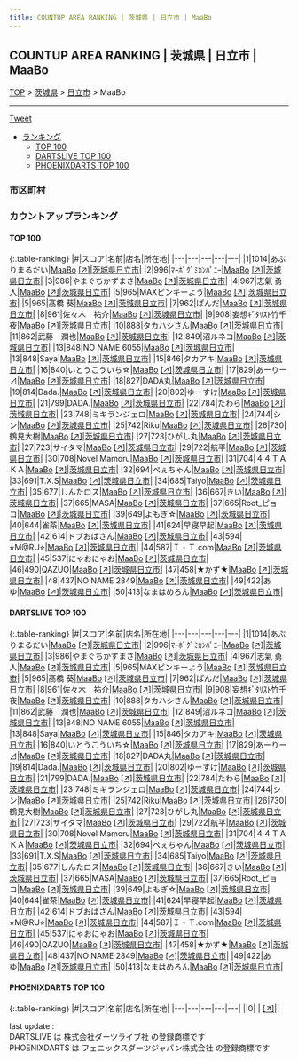 ```yaml
---
title: COUNTUP AREA RANKING | 茨城県 | 日立市 | MaaBo
---
```

## COUNTUP AREA RANKING | 茨城県 | 日立市 | MaaBo

[TOP](/darts/rank/) > [茨城県](/darts/rank/茨城県/) > [日立市](/darts/rank/茨城県/日立市/) > MaaBo

___

<a href="https://twitter.com/share?ref_src=twsrc%5Etfw" data-text="COUNTUP AREA RANKING | 茨城県日立市MaaBo" class="twitter-share-button" data-hashtags="DARTSLIVE,PHOENIXDARTS,darts,ダーツ" data-show-count="false">Tweet</a>

* [ランキング](#カウントアップランキング)
    * [TOP 100](#top-100)
    * [DARTSLIVE TOP 100](#dartslive-top-100)
    * [PHOENIXDARTS TOP 100](#phoenixdarts-top-100)

### 市区町村

<ul>

</ul>

### カウントアップランキング

#### TOP 100



{:.table-ranking}
|#|スコア|名前|店名|所在地|
|---|---|---|---|---|
|1|1014|<span class="rank-name-dl">あぶりまるだい</span>|<a href="/darts/rank/shops/de251c51b5b1ea5a0d9b047a20a7ba1e.html">MaaBo</a> <a href="https://search.dartslive.com/jp/shop/de251c51b5b1ea5a0d9b047a20a7ba1e">[↗]</a>|<a href="/darts/rank/茨城県/日立市">茨城県日立市</a>|
|2|996|<span class="rank-name-dl">ﾏｰﾎﾞｸﾞﾐｶﾝﾊﾟﾆｰ</span>|<a href="/darts/rank/shops/de251c51b5b1ea5a0d9b047a20a7ba1e.html">MaaBo</a> <a href="https://search.dartslive.com/jp/shop/de251c51b5b1ea5a0d9b047a20a7ba1e">[↗]</a>|<a href="/darts/rank/茨城県/日立市">茨城県日立市</a>|
|3|986|<span class="rank-name-dl">やまぐちかずまさ</span>|<a href="/darts/rank/shops/de251c51b5b1ea5a0d9b047a20a7ba1e.html">MaaBo</a> <a href="https://search.dartslive.com/jp/shop/de251c51b5b1ea5a0d9b047a20a7ba1e">[↗]</a>|<a href="/darts/rank/茨城県/日立市">茨城県日立市</a>|
|4|967|<span class="rank-name-dl">志氣 勇人</span>|<a href="/darts/rank/shops/de251c51b5b1ea5a0d9b047a20a7ba1e.html">MaaBo</a> <a href="https://search.dartslive.com/jp/shop/de251c51b5b1ea5a0d9b047a20a7ba1e">[↗]</a>|<a href="/darts/rank/茨城県/日立市">茨城県日立市</a>|
|5|965|<span class="rank-name-dl">MAXピンキーよう</span>|<a href="/darts/rank/shops/de251c51b5b1ea5a0d9b047a20a7ba1e.html">MaaBo</a> <a href="https://search.dartslive.com/jp/shop/de251c51b5b1ea5a0d9b047a20a7ba1e">[↗]</a>|<a href="/darts/rank/茨城県/日立市">茨城県日立市</a>|
|5|965|<span class="rank-name-dl">髙橋 葵</span>|<a href="/darts/rank/shops/de251c51b5b1ea5a0d9b047a20a7ba1e.html">MaaBo</a> <a href="https://search.dartslive.com/jp/shop/de251c51b5b1ea5a0d9b047a20a7ba1e">[↗]</a>|<a href="/darts/rank/茨城県/日立市">茨城県日立市</a>|
|7|962|<span class="rank-name-dl">ぱんだ</span>|<a href="/darts/rank/shops/de251c51b5b1ea5a0d9b047a20a7ba1e.html">MaaBo</a> <a href="https://search.dartslive.com/jp/shop/de251c51b5b1ea5a0d9b047a20a7ba1e">[↗]</a>|<a href="/darts/rank/茨城県/日立市">茨城県日立市</a>|
|8|961|<span class="rank-name-dl">佐々木　祐介</span>|<a href="/darts/rank/shops/de251c51b5b1ea5a0d9b047a20a7ba1e.html">MaaBo</a> <a href="https://search.dartslive.com/jp/shop/de251c51b5b1ea5a0d9b047a20a7ba1e">[↗]</a>|<a href="/darts/rank/茨城県/日立市">茨城県日立市</a>|
|9|908|<span class="rank-name-dl">妄想ｷﾞﾀﾘｽﾄ竹千夜</span>|<a href="/darts/rank/shops/de251c51b5b1ea5a0d9b047a20a7ba1e.html">MaaBo</a> <a href="https://search.dartslive.com/jp/shop/de251c51b5b1ea5a0d9b047a20a7ba1e">[↗]</a>|<a href="/darts/rank/茨城県/日立市">茨城県日立市</a>|
|10|888|<span class="rank-name-dl">タカハシさん</span>|<a href="/darts/rank/shops/de251c51b5b1ea5a0d9b047a20a7ba1e.html">MaaBo</a> <a href="https://search.dartslive.com/jp/shop/de251c51b5b1ea5a0d9b047a20a7ba1e">[↗]</a>|<a href="/darts/rank/茨城県/日立市">茨城県日立市</a>|
|11|862|<span class="rank-name-dl">武藤　潤也</span>|<a href="/darts/rank/shops/de251c51b5b1ea5a0d9b047a20a7ba1e.html">MaaBo</a> <a href="https://search.dartslive.com/jp/shop/de251c51b5b1ea5a0d9b047a20a7ba1e">[↗]</a>|<a href="/darts/rank/茨城県/日立市">茨城県日立市</a>|
|12|849|<span class="rank-name-dl">沼ルネコ</span>|<a href="/darts/rank/shops/de251c51b5b1ea5a0d9b047a20a7ba1e.html">MaaBo</a> <a href="https://search.dartslive.com/jp/shop/de251c51b5b1ea5a0d9b047a20a7ba1e">[↗]</a>|<a href="/darts/rank/茨城県/日立市">茨城県日立市</a>|
|13|848|<span class="rank-name-dl">NO NAME 6055</span>|<a href="/darts/rank/shops/de251c51b5b1ea5a0d9b047a20a7ba1e.html">MaaBo</a> <a href="https://search.dartslive.com/jp/shop/de251c51b5b1ea5a0d9b047a20a7ba1e">[↗]</a>|<a href="/darts/rank/茨城県/日立市">茨城県日立市</a>|
|13|848|<span class="rank-name-dl">Saya</span>|<a href="/darts/rank/shops/de251c51b5b1ea5a0d9b047a20a7ba1e.html">MaaBo</a> <a href="https://search.dartslive.com/jp/shop/de251c51b5b1ea5a0d9b047a20a7ba1e">[↗]</a>|<a href="/darts/rank/茨城県/日立市">茨城県日立市</a>|
|15|846|<span class="rank-name-dl">タカアキ</span>|<a href="/darts/rank/shops/de251c51b5b1ea5a0d9b047a20a7ba1e.html">MaaBo</a> <a href="https://search.dartslive.com/jp/shop/de251c51b5b1ea5a0d9b047a20a7ba1e">[↗]</a>|<a href="/darts/rank/茨城県/日立市">茨城県日立市</a>|
|16|840|<span class="rank-name-dl">いとうこういち☆</span>|<a href="/darts/rank/shops/de251c51b5b1ea5a0d9b047a20a7ba1e.html">MaaBo</a> <a href="https://search.dartslive.com/jp/shop/de251c51b5b1ea5a0d9b047a20a7ba1e">[↗]</a>|<a href="/darts/rank/茨城県/日立市">茨城県日立市</a>|
|17|829|<span class="rank-name-dl">あーりー⊿</span>|<a href="/darts/rank/shops/de251c51b5b1ea5a0d9b047a20a7ba1e.html">MaaBo</a> <a href="https://search.dartslive.com/jp/shop/de251c51b5b1ea5a0d9b047a20a7ba1e">[↗]</a>|<a href="/darts/rank/茨城県/日立市">茨城県日立市</a>|
|18|827|<span class="rank-name-dl">DADA丸</span>|<a href="/darts/rank/shops/de251c51b5b1ea5a0d9b047a20a7ba1e.html">MaaBo</a> <a href="https://search.dartslive.com/jp/shop/de251c51b5b1ea5a0d9b047a20a7ba1e">[↗]</a>|<a href="/darts/rank/茨城県/日立市">茨城県日立市</a>|
|19|814|<span class="rank-name-dl">Dada.</span>|<a href="/darts/rank/shops/de251c51b5b1ea5a0d9b047a20a7ba1e.html">MaaBo</a> <a href="https://search.dartslive.com/jp/shop/de251c51b5b1ea5a0d9b047a20a7ba1e">[↗]</a>|<a href="/darts/rank/茨城県/日立市">茨城県日立市</a>|
|20|802|<span class="rank-name-dl">ゆーすけ</span>|<a href="/darts/rank/shops/de251c51b5b1ea5a0d9b047a20a7ba1e.html">MaaBo</a> <a href="https://search.dartslive.com/jp/shop/de251c51b5b1ea5a0d9b047a20a7ba1e">[↗]</a>|<a href="/darts/rank/茨城県/日立市">茨城県日立市</a>|
|21|799|<span class="rank-name-dl">DADA.</span>|<a href="/darts/rank/shops/de251c51b5b1ea5a0d9b047a20a7ba1e.html">MaaBo</a> <a href="https://search.dartslive.com/jp/shop/de251c51b5b1ea5a0d9b047a20a7ba1e">[↗]</a>|<a href="/darts/rank/茨城県/日立市">茨城県日立市</a>|
|22|784|<span class="rank-name-dl">たわら</span>|<a href="/darts/rank/shops/de251c51b5b1ea5a0d9b047a20a7ba1e.html">MaaBo</a> <a href="https://search.dartslive.com/jp/shop/de251c51b5b1ea5a0d9b047a20a7ba1e">[↗]</a>|<a href="/darts/rank/茨城県/日立市">茨城県日立市</a>|
|23|748|<span class="rank-name-dl">ミキランジェロ</span>|<a href="/darts/rank/shops/de251c51b5b1ea5a0d9b047a20a7ba1e.html">MaaBo</a> <a href="https://search.dartslive.com/jp/shop/de251c51b5b1ea5a0d9b047a20a7ba1e">[↗]</a>|<a href="/darts/rank/茨城県/日立市">茨城県日立市</a>|
|24|744|<span class="rank-name-dl">シン</span>|<a href="/darts/rank/shops/de251c51b5b1ea5a0d9b047a20a7ba1e.html">MaaBo</a> <a href="https://search.dartslive.com/jp/shop/de251c51b5b1ea5a0d9b047a20a7ba1e">[↗]</a>|<a href="/darts/rank/茨城県/日立市">茨城県日立市</a>|
|25|742|<span class="rank-name-dl">Riku</span>|<a href="/darts/rank/shops/de251c51b5b1ea5a0d9b047a20a7ba1e.html">MaaBo</a> <a href="https://search.dartslive.com/jp/shop/de251c51b5b1ea5a0d9b047a20a7ba1e">[↗]</a>|<a href="/darts/rank/茨城県/日立市">茨城県日立市</a>|
|26|730|<span class="rank-name-dl">鶴見大樹</span>|<a href="/darts/rank/shops/de251c51b5b1ea5a0d9b047a20a7ba1e.html">MaaBo</a> <a href="https://search.dartslive.com/jp/shop/de251c51b5b1ea5a0d9b047a20a7ba1e">[↗]</a>|<a href="/darts/rank/茨城県/日立市">茨城県日立市</a>|
|27|723|<span class="rank-name-dl">ひがし丸</span>|<a href="/darts/rank/shops/de251c51b5b1ea5a0d9b047a20a7ba1e.html">MaaBo</a> <a href="https://search.dartslive.com/jp/shop/de251c51b5b1ea5a0d9b047a20a7ba1e">[↗]</a>|<a href="/darts/rank/茨城県/日立市">茨城県日立市</a>|
|27|723|<span class="rank-name-dl">サイタマ</span>|<a href="/darts/rank/shops/de251c51b5b1ea5a0d9b047a20a7ba1e.html">MaaBo</a> <a href="https://search.dartslive.com/jp/shop/de251c51b5b1ea5a0d9b047a20a7ba1e">[↗]</a>|<a href="/darts/rank/茨城県/日立市">茨城県日立市</a>|
|29|722|<span class="rank-name-dl">航平</span>|<a href="/darts/rank/shops/de251c51b5b1ea5a0d9b047a20a7ba1e.html">MaaBo</a> <a href="https://search.dartslive.com/jp/shop/de251c51b5b1ea5a0d9b047a20a7ba1e">[↗]</a>|<a href="/darts/rank/茨城県/日立市">茨城県日立市</a>|
|30|708|<span class="rank-name-dl">Novel Mamoru</span>|<a href="/darts/rank/shops/de251c51b5b1ea5a0d9b047a20a7ba1e.html">MaaBo</a> <a href="https://search.dartslive.com/jp/shop/de251c51b5b1ea5a0d9b047a20a7ba1e">[↗]</a>|<a href="/darts/rank/茨城県/日立市">茨城県日立市</a>|
|31|704|<span class="rank-name-dl">４４ＴＡＫＡ</span>|<a href="/darts/rank/shops/de251c51b5b1ea5a0d9b047a20a7ba1e.html">MaaBo</a> <a href="https://search.dartslive.com/jp/shop/de251c51b5b1ea5a0d9b047a20a7ba1e">[↗]</a>|<a href="/darts/rank/茨城県/日立市">茨城県日立市</a>|
|32|694|<span class="rank-name-dl">ぺぇちゃん</span>|<a href="/darts/rank/shops/de251c51b5b1ea5a0d9b047a20a7ba1e.html">MaaBo</a> <a href="https://search.dartslive.com/jp/shop/de251c51b5b1ea5a0d9b047a20a7ba1e">[↗]</a>|<a href="/darts/rank/茨城県/日立市">茨城県日立市</a>|
|33|691|<span class="rank-name-dl">T.X.S</span>|<a href="/darts/rank/shops/de251c51b5b1ea5a0d9b047a20a7ba1e.html">MaaBo</a> <a href="https://search.dartslive.com/jp/shop/de251c51b5b1ea5a0d9b047a20a7ba1e">[↗]</a>|<a href="/darts/rank/茨城県/日立市">茨城県日立市</a>|
|34|685|<span class="rank-name-dl">Taiyo</span>|<a href="/darts/rank/shops/de251c51b5b1ea5a0d9b047a20a7ba1e.html">MaaBo</a> <a href="https://search.dartslive.com/jp/shop/de251c51b5b1ea5a0d9b047a20a7ba1e">[↗]</a>|<a href="/darts/rank/茨城県/日立市">茨城県日立市</a>|
|35|677|<span class="rank-name-dl">しんたロス</span>|<a href="/darts/rank/shops/de251c51b5b1ea5a0d9b047a20a7ba1e.html">MaaBo</a> <a href="https://search.dartslive.com/jp/shop/de251c51b5b1ea5a0d9b047a20a7ba1e">[↗]</a>|<a href="/darts/rank/茨城県/日立市">茨城県日立市</a>|
|36|667|<span class="rank-name-dl">きい</span>|<a href="/darts/rank/shops/de251c51b5b1ea5a0d9b047a20a7ba1e.html">MaaBo</a> <a href="https://search.dartslive.com/jp/shop/de251c51b5b1ea5a0d9b047a20a7ba1e">[↗]</a>|<a href="/darts/rank/茨城県/日立市">茨城県日立市</a>|
|37|665|<span class="rank-name-dl">MASA</span>|<a href="/darts/rank/shops/de251c51b5b1ea5a0d9b047a20a7ba1e.html">MaaBo</a> <a href="https://search.dartslive.com/jp/shop/de251c51b5b1ea5a0d9b047a20a7ba1e">[↗]</a>|<a href="/darts/rank/茨城県/日立市">茨城県日立市</a>|
|37|665|<span class="rank-name-dl">Root_ピョコ</span>|<a href="/darts/rank/shops/de251c51b5b1ea5a0d9b047a20a7ba1e.html">MaaBo</a> <a href="https://search.dartslive.com/jp/shop/de251c51b5b1ea5a0d9b047a20a7ba1e">[↗]</a>|<a href="/darts/rank/茨城県/日立市">茨城県日立市</a>|
|39|649|<span class="rank-name-dl">よもぎ☆</span>|<a href="/darts/rank/shops/de251c51b5b1ea5a0d9b047a20a7ba1e.html">MaaBo</a> <a href="https://search.dartslive.com/jp/shop/de251c51b5b1ea5a0d9b047a20a7ba1e">[↗]</a>|<a href="/darts/rank/茨城県/日立市">茨城県日立市</a>|
|40|644|<span class="rank-name-dl">雀茶</span>|<a href="/darts/rank/shops/de251c51b5b1ea5a0d9b047a20a7ba1e.html">MaaBo</a> <a href="https://search.dartslive.com/jp/shop/de251c51b5b1ea5a0d9b047a20a7ba1e">[↗]</a>|<a href="/darts/rank/茨城県/日立市">茨城県日立市</a>|
|41|624|<span class="rank-name-dl">早寝早起</span>|<a href="/darts/rank/shops/de251c51b5b1ea5a0d9b047a20a7ba1e.html">MaaBo</a> <a href="https://search.dartslive.com/jp/shop/de251c51b5b1ea5a0d9b047a20a7ba1e">[↗]</a>|<a href="/darts/rank/茨城県/日立市">茨城県日立市</a>|
|42|614|<span class="rank-name-dl">ドブおばさん</span>|<a href="/darts/rank/shops/de251c51b5b1ea5a0d9b047a20a7ba1e.html">MaaBo</a> <a href="https://search.dartslive.com/jp/shop/de251c51b5b1ea5a0d9b047a20a7ba1e">[↗]</a>|<a href="/darts/rank/茨城県/日立市">茨城県日立市</a>|
|43|594|<span class="rank-name-dl">⭐︎M@RU⭐︎</span>|<a href="/darts/rank/shops/de251c51b5b1ea5a0d9b047a20a7ba1e.html">MaaBo</a> <a href="https://search.dartslive.com/jp/shop/de251c51b5b1ea5a0d9b047a20a7ba1e">[↗]</a>|<a href="/darts/rank/茨城県/日立市">茨城県日立市</a>|
|44|587|<span class="rank-name-dl">Ｉ・Ｔ.com</span>|<a href="/darts/rank/shops/de251c51b5b1ea5a0d9b047a20a7ba1e.html">MaaBo</a> <a href="https://search.dartslive.com/jp/shop/de251c51b5b1ea5a0d9b047a20a7ba1e">[↗]</a>|<a href="/darts/rank/茨城県/日立市">茨城県日立市</a>|
|45|537|<span class="rank-name-dl">にゃおにゃお</span>|<a href="/darts/rank/shops/de251c51b5b1ea5a0d9b047a20a7ba1e.html">MaaBo</a> <a href="https://search.dartslive.com/jp/shop/de251c51b5b1ea5a0d9b047a20a7ba1e">[↗]</a>|<a href="/darts/rank/茨城県/日立市">茨城県日立市</a>|
|46|490|<span class="rank-name-dl">QAZUO</span>|<a href="/darts/rank/shops/de251c51b5b1ea5a0d9b047a20a7ba1e.html">MaaBo</a> <a href="https://search.dartslive.com/jp/shop/de251c51b5b1ea5a0d9b047a20a7ba1e">[↗]</a>|<a href="/darts/rank/茨城県/日立市">茨城県日立市</a>|
|47|458|<span class="rank-name-dl">★かず★</span>|<a href="/darts/rank/shops/de251c51b5b1ea5a0d9b047a20a7ba1e.html">MaaBo</a> <a href="https://search.dartslive.com/jp/shop/de251c51b5b1ea5a0d9b047a20a7ba1e">[↗]</a>|<a href="/darts/rank/茨城県/日立市">茨城県日立市</a>|
|48|437|<span class="rank-name-dl">NO NAME 2849</span>|<a href="/darts/rank/shops/de251c51b5b1ea5a0d9b047a20a7ba1e.html">MaaBo</a> <a href="https://search.dartslive.com/jp/shop/de251c51b5b1ea5a0d9b047a20a7ba1e">[↗]</a>|<a href="/darts/rank/茨城県/日立市">茨城県日立市</a>|
|49|422|<span class="rank-name-dl">あゆ</span>|<a href="/darts/rank/shops/de251c51b5b1ea5a0d9b047a20a7ba1e.html">MaaBo</a> <a href="https://search.dartslive.com/jp/shop/de251c51b5b1ea5a0d9b047a20a7ba1e">[↗]</a>|<a href="/darts/rank/茨城県/日立市">茨城県日立市</a>|
|50|413|<span class="rank-name-dl">なまはめろん</span>|<a href="/darts/rank/shops/de251c51b5b1ea5a0d9b047a20a7ba1e.html">MaaBo</a> <a href="https://search.dartslive.com/jp/shop/de251c51b5b1ea5a0d9b047a20a7ba1e">[↗]</a>|<a href="/darts/rank/茨城県/日立市">茨城県日立市</a>|


#### DARTSLIVE TOP 100



{:.table-ranking}
|#|スコア|名前|店名|所在地|
|---|---|---|---|---|
|1|1014|<span class="rank-name-dl">あぶりまるだい</span>|<a href="/darts/rank/shops/de251c51b5b1ea5a0d9b047a20a7ba1e.html">MaaBo</a> <a href="https://search.dartslive.com/jp/shop/de251c51b5b1ea5a0d9b047a20a7ba1e">[↗]</a>|<a href="/darts/rank/茨城県/日立市">茨城県日立市</a>|
|2|996|<span class="rank-name-dl">ﾏｰﾎﾞｸﾞﾐｶﾝﾊﾟﾆｰ</span>|<a href="/darts/rank/shops/de251c51b5b1ea5a0d9b047a20a7ba1e.html">MaaBo</a> <a href="https://search.dartslive.com/jp/shop/de251c51b5b1ea5a0d9b047a20a7ba1e">[↗]</a>|<a href="/darts/rank/茨城県/日立市">茨城県日立市</a>|
|3|986|<span class="rank-name-dl">やまぐちかずまさ</span>|<a href="/darts/rank/shops/de251c51b5b1ea5a0d9b047a20a7ba1e.html">MaaBo</a> <a href="https://search.dartslive.com/jp/shop/de251c51b5b1ea5a0d9b047a20a7ba1e">[↗]</a>|<a href="/darts/rank/茨城県/日立市">茨城県日立市</a>|
|4|967|<span class="rank-name-dl">志氣 勇人</span>|<a href="/darts/rank/shops/de251c51b5b1ea5a0d9b047a20a7ba1e.html">MaaBo</a> <a href="https://search.dartslive.com/jp/shop/de251c51b5b1ea5a0d9b047a20a7ba1e">[↗]</a>|<a href="/darts/rank/茨城県/日立市">茨城県日立市</a>|
|5|965|<span class="rank-name-dl">MAXピンキーよう</span>|<a href="/darts/rank/shops/de251c51b5b1ea5a0d9b047a20a7ba1e.html">MaaBo</a> <a href="https://search.dartslive.com/jp/shop/de251c51b5b1ea5a0d9b047a20a7ba1e">[↗]</a>|<a href="/darts/rank/茨城県/日立市">茨城県日立市</a>|
|5|965|<span class="rank-name-dl">髙橋 葵</span>|<a href="/darts/rank/shops/de251c51b5b1ea5a0d9b047a20a7ba1e.html">MaaBo</a> <a href="https://search.dartslive.com/jp/shop/de251c51b5b1ea5a0d9b047a20a7ba1e">[↗]</a>|<a href="/darts/rank/茨城県/日立市">茨城県日立市</a>|
|7|962|<span class="rank-name-dl">ぱんだ</span>|<a href="/darts/rank/shops/de251c51b5b1ea5a0d9b047a20a7ba1e.html">MaaBo</a> <a href="https://search.dartslive.com/jp/shop/de251c51b5b1ea5a0d9b047a20a7ba1e">[↗]</a>|<a href="/darts/rank/茨城県/日立市">茨城県日立市</a>|
|8|961|<span class="rank-name-dl">佐々木　祐介</span>|<a href="/darts/rank/shops/de251c51b5b1ea5a0d9b047a20a7ba1e.html">MaaBo</a> <a href="https://search.dartslive.com/jp/shop/de251c51b5b1ea5a0d9b047a20a7ba1e">[↗]</a>|<a href="/darts/rank/茨城県/日立市">茨城県日立市</a>|
|9|908|<span class="rank-name-dl">妄想ｷﾞﾀﾘｽﾄ竹千夜</span>|<a href="/darts/rank/shops/de251c51b5b1ea5a0d9b047a20a7ba1e.html">MaaBo</a> <a href="https://search.dartslive.com/jp/shop/de251c51b5b1ea5a0d9b047a20a7ba1e">[↗]</a>|<a href="/darts/rank/茨城県/日立市">茨城県日立市</a>|
|10|888|<span class="rank-name-dl">タカハシさん</span>|<a href="/darts/rank/shops/de251c51b5b1ea5a0d9b047a20a7ba1e.html">MaaBo</a> <a href="https://search.dartslive.com/jp/shop/de251c51b5b1ea5a0d9b047a20a7ba1e">[↗]</a>|<a href="/darts/rank/茨城県/日立市">茨城県日立市</a>|
|11|862|<span class="rank-name-dl">武藤　潤也</span>|<a href="/darts/rank/shops/de251c51b5b1ea5a0d9b047a20a7ba1e.html">MaaBo</a> <a href="https://search.dartslive.com/jp/shop/de251c51b5b1ea5a0d9b047a20a7ba1e">[↗]</a>|<a href="/darts/rank/茨城県/日立市">茨城県日立市</a>|
|12|849|<span class="rank-name-dl">沼ルネコ</span>|<a href="/darts/rank/shops/de251c51b5b1ea5a0d9b047a20a7ba1e.html">MaaBo</a> <a href="https://search.dartslive.com/jp/shop/de251c51b5b1ea5a0d9b047a20a7ba1e">[↗]</a>|<a href="/darts/rank/茨城県/日立市">茨城県日立市</a>|
|13|848|<span class="rank-name-dl">NO NAME 6055</span>|<a href="/darts/rank/shops/de251c51b5b1ea5a0d9b047a20a7ba1e.html">MaaBo</a> <a href="https://search.dartslive.com/jp/shop/de251c51b5b1ea5a0d9b047a20a7ba1e">[↗]</a>|<a href="/darts/rank/茨城県/日立市">茨城県日立市</a>|
|13|848|<span class="rank-name-dl">Saya</span>|<a href="/darts/rank/shops/de251c51b5b1ea5a0d9b047a20a7ba1e.html">MaaBo</a> <a href="https://search.dartslive.com/jp/shop/de251c51b5b1ea5a0d9b047a20a7ba1e">[↗]</a>|<a href="/darts/rank/茨城県/日立市">茨城県日立市</a>|
|15|846|<span class="rank-name-dl">タカアキ</span>|<a href="/darts/rank/shops/de251c51b5b1ea5a0d9b047a20a7ba1e.html">MaaBo</a> <a href="https://search.dartslive.com/jp/shop/de251c51b5b1ea5a0d9b047a20a7ba1e">[↗]</a>|<a href="/darts/rank/茨城県/日立市">茨城県日立市</a>|
|16|840|<span class="rank-name-dl">いとうこういち☆</span>|<a href="/darts/rank/shops/de251c51b5b1ea5a0d9b047a20a7ba1e.html">MaaBo</a> <a href="https://search.dartslive.com/jp/shop/de251c51b5b1ea5a0d9b047a20a7ba1e">[↗]</a>|<a href="/darts/rank/茨城県/日立市">茨城県日立市</a>|
|17|829|<span class="rank-name-dl">あーりー⊿</span>|<a href="/darts/rank/shops/de251c51b5b1ea5a0d9b047a20a7ba1e.html">MaaBo</a> <a href="https://search.dartslive.com/jp/shop/de251c51b5b1ea5a0d9b047a20a7ba1e">[↗]</a>|<a href="/darts/rank/茨城県/日立市">茨城県日立市</a>|
|18|827|<span class="rank-name-dl">DADA丸</span>|<a href="/darts/rank/shops/de251c51b5b1ea5a0d9b047a20a7ba1e.html">MaaBo</a> <a href="https://search.dartslive.com/jp/shop/de251c51b5b1ea5a0d9b047a20a7ba1e">[↗]</a>|<a href="/darts/rank/茨城県/日立市">茨城県日立市</a>|
|19|814|<span class="rank-name-dl">Dada.</span>|<a href="/darts/rank/shops/de251c51b5b1ea5a0d9b047a20a7ba1e.html">MaaBo</a> <a href="https://search.dartslive.com/jp/shop/de251c51b5b1ea5a0d9b047a20a7ba1e">[↗]</a>|<a href="/darts/rank/茨城県/日立市">茨城県日立市</a>|
|20|802|<span class="rank-name-dl">ゆーすけ</span>|<a href="/darts/rank/shops/de251c51b5b1ea5a0d9b047a20a7ba1e.html">MaaBo</a> <a href="https://search.dartslive.com/jp/shop/de251c51b5b1ea5a0d9b047a20a7ba1e">[↗]</a>|<a href="/darts/rank/茨城県/日立市">茨城県日立市</a>|
|21|799|<span class="rank-name-dl">DADA.</span>|<a href="/darts/rank/shops/de251c51b5b1ea5a0d9b047a20a7ba1e.html">MaaBo</a> <a href="https://search.dartslive.com/jp/shop/de251c51b5b1ea5a0d9b047a20a7ba1e">[↗]</a>|<a href="/darts/rank/茨城県/日立市">茨城県日立市</a>|
|22|784|<span class="rank-name-dl">たわら</span>|<a href="/darts/rank/shops/de251c51b5b1ea5a0d9b047a20a7ba1e.html">MaaBo</a> <a href="https://search.dartslive.com/jp/shop/de251c51b5b1ea5a0d9b047a20a7ba1e">[↗]</a>|<a href="/darts/rank/茨城県/日立市">茨城県日立市</a>|
|23|748|<span class="rank-name-dl">ミキランジェロ</span>|<a href="/darts/rank/shops/de251c51b5b1ea5a0d9b047a20a7ba1e.html">MaaBo</a> <a href="https://search.dartslive.com/jp/shop/de251c51b5b1ea5a0d9b047a20a7ba1e">[↗]</a>|<a href="/darts/rank/茨城県/日立市">茨城県日立市</a>|
|24|744|<span class="rank-name-dl">シン</span>|<a href="/darts/rank/shops/de251c51b5b1ea5a0d9b047a20a7ba1e.html">MaaBo</a> <a href="https://search.dartslive.com/jp/shop/de251c51b5b1ea5a0d9b047a20a7ba1e">[↗]</a>|<a href="/darts/rank/茨城県/日立市">茨城県日立市</a>|
|25|742|<span class="rank-name-dl">Riku</span>|<a href="/darts/rank/shops/de251c51b5b1ea5a0d9b047a20a7ba1e.html">MaaBo</a> <a href="https://search.dartslive.com/jp/shop/de251c51b5b1ea5a0d9b047a20a7ba1e">[↗]</a>|<a href="/darts/rank/茨城県/日立市">茨城県日立市</a>|
|26|730|<span class="rank-name-dl">鶴見大樹</span>|<a href="/darts/rank/shops/de251c51b5b1ea5a0d9b047a20a7ba1e.html">MaaBo</a> <a href="https://search.dartslive.com/jp/shop/de251c51b5b1ea5a0d9b047a20a7ba1e">[↗]</a>|<a href="/darts/rank/茨城県/日立市">茨城県日立市</a>|
|27|723|<span class="rank-name-dl">ひがし丸</span>|<a href="/darts/rank/shops/de251c51b5b1ea5a0d9b047a20a7ba1e.html">MaaBo</a> <a href="https://search.dartslive.com/jp/shop/de251c51b5b1ea5a0d9b047a20a7ba1e">[↗]</a>|<a href="/darts/rank/茨城県/日立市">茨城県日立市</a>|
|27|723|<span class="rank-name-dl">サイタマ</span>|<a href="/darts/rank/shops/de251c51b5b1ea5a0d9b047a20a7ba1e.html">MaaBo</a> <a href="https://search.dartslive.com/jp/shop/de251c51b5b1ea5a0d9b047a20a7ba1e">[↗]</a>|<a href="/darts/rank/茨城県/日立市">茨城県日立市</a>|
|29|722|<span class="rank-name-dl">航平</span>|<a href="/darts/rank/shops/de251c51b5b1ea5a0d9b047a20a7ba1e.html">MaaBo</a> <a href="https://search.dartslive.com/jp/shop/de251c51b5b1ea5a0d9b047a20a7ba1e">[↗]</a>|<a href="/darts/rank/茨城県/日立市">茨城県日立市</a>|
|30|708|<span class="rank-name-dl">Novel Mamoru</span>|<a href="/darts/rank/shops/de251c51b5b1ea5a0d9b047a20a7ba1e.html">MaaBo</a> <a href="https://search.dartslive.com/jp/shop/de251c51b5b1ea5a0d9b047a20a7ba1e">[↗]</a>|<a href="/darts/rank/茨城県/日立市">茨城県日立市</a>|
|31|704|<span class="rank-name-dl">４４ＴＡＫＡ</span>|<a href="/darts/rank/shops/de251c51b5b1ea5a0d9b047a20a7ba1e.html">MaaBo</a> <a href="https://search.dartslive.com/jp/shop/de251c51b5b1ea5a0d9b047a20a7ba1e">[↗]</a>|<a href="/darts/rank/茨城県/日立市">茨城県日立市</a>|
|32|694|<span class="rank-name-dl">ぺぇちゃん</span>|<a href="/darts/rank/shops/de251c51b5b1ea5a0d9b047a20a7ba1e.html">MaaBo</a> <a href="https://search.dartslive.com/jp/shop/de251c51b5b1ea5a0d9b047a20a7ba1e">[↗]</a>|<a href="/darts/rank/茨城県/日立市">茨城県日立市</a>|
|33|691|<span class="rank-name-dl">T.X.S</span>|<a href="/darts/rank/shops/de251c51b5b1ea5a0d9b047a20a7ba1e.html">MaaBo</a> <a href="https://search.dartslive.com/jp/shop/de251c51b5b1ea5a0d9b047a20a7ba1e">[↗]</a>|<a href="/darts/rank/茨城県/日立市">茨城県日立市</a>|
|34|685|<span class="rank-name-dl">Taiyo</span>|<a href="/darts/rank/shops/de251c51b5b1ea5a0d9b047a20a7ba1e.html">MaaBo</a> <a href="https://search.dartslive.com/jp/shop/de251c51b5b1ea5a0d9b047a20a7ba1e">[↗]</a>|<a href="/darts/rank/茨城県/日立市">茨城県日立市</a>|
|35|677|<span class="rank-name-dl">しんたロス</span>|<a href="/darts/rank/shops/de251c51b5b1ea5a0d9b047a20a7ba1e.html">MaaBo</a> <a href="https://search.dartslive.com/jp/shop/de251c51b5b1ea5a0d9b047a20a7ba1e">[↗]</a>|<a href="/darts/rank/茨城県/日立市">茨城県日立市</a>|
|36|667|<span class="rank-name-dl">きい</span>|<a href="/darts/rank/shops/de251c51b5b1ea5a0d9b047a20a7ba1e.html">MaaBo</a> <a href="https://search.dartslive.com/jp/shop/de251c51b5b1ea5a0d9b047a20a7ba1e">[↗]</a>|<a href="/darts/rank/茨城県/日立市">茨城県日立市</a>|
|37|665|<span class="rank-name-dl">MASA</span>|<a href="/darts/rank/shops/de251c51b5b1ea5a0d9b047a20a7ba1e.html">MaaBo</a> <a href="https://search.dartslive.com/jp/shop/de251c51b5b1ea5a0d9b047a20a7ba1e">[↗]</a>|<a href="/darts/rank/茨城県/日立市">茨城県日立市</a>|
|37|665|<span class="rank-name-dl">Root_ピョコ</span>|<a href="/darts/rank/shops/de251c51b5b1ea5a0d9b047a20a7ba1e.html">MaaBo</a> <a href="https://search.dartslive.com/jp/shop/de251c51b5b1ea5a0d9b047a20a7ba1e">[↗]</a>|<a href="/darts/rank/茨城県/日立市">茨城県日立市</a>|
|39|649|<span class="rank-name-dl">よもぎ☆</span>|<a href="/darts/rank/shops/de251c51b5b1ea5a0d9b047a20a7ba1e.html">MaaBo</a> <a href="https://search.dartslive.com/jp/shop/de251c51b5b1ea5a0d9b047a20a7ba1e">[↗]</a>|<a href="/darts/rank/茨城県/日立市">茨城県日立市</a>|
|40|644|<span class="rank-name-dl">雀茶</span>|<a href="/darts/rank/shops/de251c51b5b1ea5a0d9b047a20a7ba1e.html">MaaBo</a> <a href="https://search.dartslive.com/jp/shop/de251c51b5b1ea5a0d9b047a20a7ba1e">[↗]</a>|<a href="/darts/rank/茨城県/日立市">茨城県日立市</a>|
|41|624|<span class="rank-name-dl">早寝早起</span>|<a href="/darts/rank/shops/de251c51b5b1ea5a0d9b047a20a7ba1e.html">MaaBo</a> <a href="https://search.dartslive.com/jp/shop/de251c51b5b1ea5a0d9b047a20a7ba1e">[↗]</a>|<a href="/darts/rank/茨城県/日立市">茨城県日立市</a>|
|42|614|<span class="rank-name-dl">ドブおばさん</span>|<a href="/darts/rank/shops/de251c51b5b1ea5a0d9b047a20a7ba1e.html">MaaBo</a> <a href="https://search.dartslive.com/jp/shop/de251c51b5b1ea5a0d9b047a20a7ba1e">[↗]</a>|<a href="/darts/rank/茨城県/日立市">茨城県日立市</a>|
|43|594|<span class="rank-name-dl">⭐︎M@RU⭐︎</span>|<a href="/darts/rank/shops/de251c51b5b1ea5a0d9b047a20a7ba1e.html">MaaBo</a> <a href="https://search.dartslive.com/jp/shop/de251c51b5b1ea5a0d9b047a20a7ba1e">[↗]</a>|<a href="/darts/rank/茨城県/日立市">茨城県日立市</a>|
|44|587|<span class="rank-name-dl">Ｉ・Ｔ.com</span>|<a href="/darts/rank/shops/de251c51b5b1ea5a0d9b047a20a7ba1e.html">MaaBo</a> <a href="https://search.dartslive.com/jp/shop/de251c51b5b1ea5a0d9b047a20a7ba1e">[↗]</a>|<a href="/darts/rank/茨城県/日立市">茨城県日立市</a>|
|45|537|<span class="rank-name-dl">にゃおにゃお</span>|<a href="/darts/rank/shops/de251c51b5b1ea5a0d9b047a20a7ba1e.html">MaaBo</a> <a href="https://search.dartslive.com/jp/shop/de251c51b5b1ea5a0d9b047a20a7ba1e">[↗]</a>|<a href="/darts/rank/茨城県/日立市">茨城県日立市</a>|
|46|490|<span class="rank-name-dl">QAZUO</span>|<a href="/darts/rank/shops/de251c51b5b1ea5a0d9b047a20a7ba1e.html">MaaBo</a> <a href="https://search.dartslive.com/jp/shop/de251c51b5b1ea5a0d9b047a20a7ba1e">[↗]</a>|<a href="/darts/rank/茨城県/日立市">茨城県日立市</a>|
|47|458|<span class="rank-name-dl">★かず★</span>|<a href="/darts/rank/shops/de251c51b5b1ea5a0d9b047a20a7ba1e.html">MaaBo</a> <a href="https://search.dartslive.com/jp/shop/de251c51b5b1ea5a0d9b047a20a7ba1e">[↗]</a>|<a href="/darts/rank/茨城県/日立市">茨城県日立市</a>|
|48|437|<span class="rank-name-dl">NO NAME 2849</span>|<a href="/darts/rank/shops/de251c51b5b1ea5a0d9b047a20a7ba1e.html">MaaBo</a> <a href="https://search.dartslive.com/jp/shop/de251c51b5b1ea5a0d9b047a20a7ba1e">[↗]</a>|<a href="/darts/rank/茨城県/日立市">茨城県日立市</a>|
|49|422|<span class="rank-name-dl">あゆ</span>|<a href="/darts/rank/shops/de251c51b5b1ea5a0d9b047a20a7ba1e.html">MaaBo</a> <a href="https://search.dartslive.com/jp/shop/de251c51b5b1ea5a0d9b047a20a7ba1e">[↗]</a>|<a href="/darts/rank/茨城県/日立市">茨城県日立市</a>|
|50|413|<span class="rank-name-dl">なまはめろん</span>|<a href="/darts/rank/shops/de251c51b5b1ea5a0d9b047a20a7ba1e.html">MaaBo</a> <a href="https://search.dartslive.com/jp/shop/de251c51b5b1ea5a0d9b047a20a7ba1e">[↗]</a>|<a href="/darts/rank/茨城県/日立市">茨城県日立市</a>|


#### PHOENIXDARTS TOP 100



{:.table-ranking}
|#|スコア|名前|店名|所在地|
|---|---|---|---|---|
||0|<span class="rank-name-dl"> </span>|<a href="/darts/rank/shops/.html"></a> <a href="">[↗]</a>|<a href="/darts/rank//"></a>|


<div class="footer border-top border-gray-light mt-5 pt-3 text-right text-gray">
    last update : <span style="font-weight: italic" id="foot_last_modified"></span><br />
    DARTSLIVE は 株式会社ダーツライブ社 の登録商標です<br />
    PHOENIXDARTS は フェニックスダーツジャパン株式会社 の登録商標です<br />
</div>

<script src="https://cdnjs.cloudflare.com/ajax/libs/jquery.tablesorter/2.31.3/js/jquery.tablesorter.min.js" integrity="sha512-qzgd5cYSZcosqpzpn7zF2ZId8f/8CHmFKZ8j7mU4OUXTNRd5g+ZHBPsgKEwoqxCtdQvExE5LprwwPAgoicguNg==" crossorigin="anonymous" referrerpolicy="no-referrer"></script>
<link rel="stylesheet" href="https://cdnjs.cloudflare.com/ajax/libs/jquery.tablesorter/2.31.3/css/theme.default.min.css" integrity="sha512-wghhOJkjQX0Lh3NSWvNKeZ0ZpNn+SPVXX1Qyc9OCaogADktxrBiBdKGDoqVUOyhStvMBmJQ8ZdMHiR3wuEq8+w==" crossorigin="anonymous" referrerpolicy="no-referrer" />
<script>
$(function() {
    $(".table-ranking").tablesorter({sortList:[[0, 0]]});
    $("#foot_last_modified").text(formatDate(new Date(document.lastModified), 'yyyy-MM-dd HH:mm:ss'));
});
</script>

<script async src="https://platform.twitter.com/widgets.js" charset="utf-8"></script>